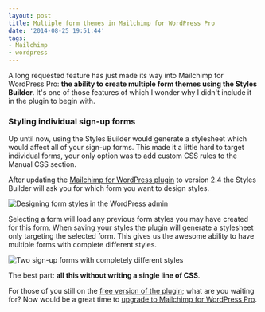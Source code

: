 ```yaml
---
layout: post
title: Multiple form themes in Mailchimp for WordPress Pro
date: '2014-08-25 19:51:44'
tags:
- Mailchimp
- wordpress
---
```


<p class="intro">A long requested feature has just made its way into Mailchimp for WordPress Pro: <strong>the ability to create multiple form themes using the Styles Builder</strong>. It's one of those features of which I wonder why I didn't include it in the plugin to begin with.</p>

### Styling individual sign-up forms

Up until now, using the Styles Builder would generate a stylesheet which would affect all of your sign-up forms. This made it a little hard to target individual forms, your only option was to add custom CSS rules to the Manual CSS section.

After updating the [Mailchimp for WordPress plugin](https://www.mc4wp.com/) to version 2.4 the Styles Builder will ask you for which form you want to design styles.

![Designing form styles in the WordPress admin](https://res.cloudinary.com/dannyvankooten/image/upload/v1408995369/multiple-form-themes-styles-builder_i0xqp4.jpg)

Selecting a form will load any previous form styles you may have created for this form. When saving your styles the plugin will generate a stylesheet only targeting the selected form. This gives us the awesome ability to have multiple forms with complete different styles. 

![Two sign-up forms with completely different styles](https://res.cloudinary.com/dannyvankooten/image/upload/v1408995369/form-styles-frontend_gcibew.jpg)

The best part: __all this without writing a single line of CSS__.

For those of you still on the [free version of the plugin](http://wordpress.org/plugins/Mailchimp-for-wp/); what are you waiting for? Now would be a great time to [upgrade to Mailchimp for WordPress Pro](https://www.mc4wp.com/).

